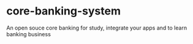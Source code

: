 # core-banking-system
An open souce core banking for study, integrate your apps and to learn banking business
